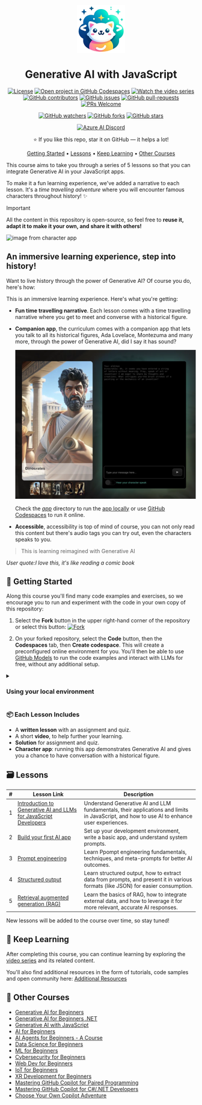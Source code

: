 <div align="center">

<img src="./docs/images/logo.png" alt="" align="center" height="128" />

# Generative AI with JavaScript

[![License](https://img.shields.io/badge/License-MIT-blue?style=flat-square)](https://github.com/microsoft/generative-ai-with-javascript/blob/main/LICENSE)
[![Open project in GitHub Codespaces](https://img.shields.io/badge/Codespaces-Open-blue?style=flat-square&logo=github)](https://codespaces.new/microsoft/generative-ai-with-javascript?hide_repo_select=true&ref=main&quickstart=true)
[![Watch the video series](https://img.shields.io/badge/Videos-d95652.svg?style=flat-square&logo=youtube)](https://aka.ms/genai-js)
[![GitHub contributors](https://img.shields.io/github/contributors/microsoft/generative-ai-with-javascript.svg?style=flat-square)](https://github.com/microsoft/generative-ai-with-javascript/graphs/contributors/)
[![GitHub issues](https://img.shields.io/github/issues/microsoft/generative-ai-with-javascript.svg?style=flat-square)](https://github.com/microsoft/generative-ai-with-javascript/issues/)
[![GitHub pull-requests](https://img.shields.io/github/issues-pr/microsoft/generative-ai-with-javascript.svg?style=flat-square)](https://github.com/microsoft/generative-ai-with-javascript/pulls/)
[![PRs Welcome](https://img.shields.io/badge/PRs-welcome-brightgreen.svg?style=flat-square)](http://makeapullrequest.com)

[![GitHub watchers](https://img.shields.io/github/watchers/microsoft/generative-ai-with-javascript.svg?style=social&label=Watch)](https://github.com/microsoft/generative-ai-with-javascript/watchers/)
[![GitHub forks](https://img.shields.io/github/forks/microsoft/generative-ai-with-javascript.svg?style=social&label=Fork)](https://github.com/microsoft/generative-ai-with-javascript/network/)
[![GitHub stars](https://img.shields.io/github/stars/microsoft/generative-ai-with-javascript.svg?style=social&label=Star)](https://github.com/microsoft/generative-ai-with-javascript/stargazers/)

[![Azure AI Discord](https://dcbadge.limes.pink/api/server/kzRShWzttr)](https://discord.gg/kzRShWzttr)

⭐ If you like this repo, star it on GitHub — it helps a lot!

[Getting Started](#getting-started) • [Lessons](#lessons) • [Keep Learning](#keep-learning) • [Other Courses](#other-courses) 

</div>

This course aims to take you through a series of 5 lessons so that you can integrate Generative AI in your JavaScript apps. 

To make it a fun learning experience, we've added a narrative to each lesson. It's a *time travelling adventure* where you will encounter famous characters throughout history! ✨

> [!IMPORTANT]
> All the content in this repository is open-source, so feel free to **reuse it, adapt it to make it your own, and share it with others!**

![image from character app](./background.png)

## An immersive learning experience, step into history!

Want to live history through the power of Generative AI? Of course you do, here's how: 

This is an immersive learning experience. Here's what you're getting:

- **Fun time travelling narrative**. Each lesson comes with a time travelling narrative where you get to meet and converse with a historical figure.
- **Companion app**, the curriculum comes with a companion app that lets you talk to all its historical figures, Ada Lovelace, Montezuma and many more, through the power of Generative AI, did I say it has sound?

  ![companion chat app, chat with people from history](./character.png)

  Check the [_app_](./app/) directory to run the [app locally](./setup.md) or use [GitHub Codespaces](./setup.md) to run it online.

- **Accessible**, accessibility is top of mind of course, you can not only read this content but there's audio tags you can try out, even the characters speaks to you.

> This is learning reimagined with Generative AI

_User quote:I love this, it's like reading a comic book_

## 🌱 Getting Started

Along this course you'll find many code examples and exercises, so we encourage you to run and experiment with the code in your own copy of this repository:

1. Select the **Fork** button in the upper right-hand corner of the repository or select this button:
   [![Fork](https://img.shields.io/badge/Fork-Repository-blue?style=flat-square)](https://github.com/microsoft/generative-ai-with-javascript/fork)

2. On your forked repository, select the **Code** button, then the **Codespaces** tab, then **Create codespace**. This will create a preconfigured online environment for you. You'll then be able to use [GitHub Models](https://github.com/marketplace/models) to run the code examples and interact with LLMs for free, without any additional setup. 

<details>
<summary><h3>Using your local environment</h3></summary>

If you prefer working in your local environment, first you need to install the following tools:
- [Git](https://git-scm.com/downloads)
- [Node.js LTS](https://nodejs.org/en/download)
- [Visual Studio Code](https://code.visualstudio.com/download)

 Then after forking the repository, you can clone it to your local machine:

1. On your forked repository, select the **Code** button, then the **Local** tab, and copy the URL of your forked repository. 
2. Open a terminal and run this command to clone the repo: `git clone <your-repo-url>`
3. Open the cloned repository in Visual Studio Code.

See more detailed instructions in the [setup guide](./setup.md).

</details>


### 📦 Each Lesson Includes

- A **written lesson** with an assignment and quiz.
- A short **video**, to help further your learning.
- **Solution** for assignment and quiz.
- **Character app**: running this app demonstrates Generative AI and gives you a chance to have conversation with a historical figure.

## 🗃️ Lessons

| # | Lesson Link  | Description |
| ---- | ----------- | ----------- |
| 1 | [Introduction to Generative AI and LLMs for JavaScript Developers](./lessons/01-intro-to-genai) | Understand Generative AI and LLM fundamentals, their applications and limits in JavaScript, and how to use AI to enhance user experiences. |
| 2 | [Build your first AI app](./lessons/02-first-ai-app) | Set up your development environment, write a basic app, and understand system prompts. |
| 3 | [Prompt engineering](./lessons/03-prompt-engineering) | Learn Ppompt engineering fundamentals, techniques, and meta-prompts for better AI outcomes. |
| 4 | [Structured output](./lessons/04-structured-output) | Learn structured output, how to extract data from prompts, and present it in various formats (like JSON) for easier consumption. |
| 5 | [Retrieval augmented generation (RAG)](./lessons/05-rag) | Learn the basics of RAG, how to integrate external data, and how to leverage it for more relevant, accurate AI responses. |

New lessons will be added to the course over time, so stay tuned!

## 🙌 Keep Learning

After completing this course, you can continue learning by exploring the [video series](videos/README.md) and its related content.

You'll also find additional resources in the form of tutorials, code samples and open community here: [Additional Resources](../docs/additional-resources.md)

## 🎒 Other Courses

- [Generative AI for Beginners](https://aka.ms/genai-beginners)
- [Generative AI for Beginners .NET](https://github.com/microsoft/Generative-AI-for-beginners-dotnet)
- [Generative AI with JavaScript](https://github.com/microsoft/generative-ai-with-javascript)
- [AI for Beginners](https://aka.ms/ai-beginners)
- [AI Agents for Beginners - A Course](https://github.com/microsoft/ai-agents-for-beginners)
- [Data Science for Beginners](https://aka.ms/datascience-beginners)
- [ML for Beginners](https://aka.ms/ml-beginners)
- [Cybersecurity for Beginners](https://github.com/microsoft/Security-101) 
- [Web Dev for Beginners](https://aka.ms/webdev-beginners)
- [IoT for Beginners](https://aka.ms/iot-beginners)
- [XR Development for Beginners](https://github.com/microsoft/xr-development-for-beginners)
- [Mastering GitHub Copilot for Paired Programming](https://github.com/microsoft/Mastering-GitHub-Copilot-for-Paired-Programming)
- [Mastering GitHub Copilot for C#/.NET Developers](https://github.com/microsoft/mastering-github-copilot-for-dotnet-csharp-developers)
- [Choose Your Own Copilot Adventure](https://github.com/microsoft/CopilotAdventures)
